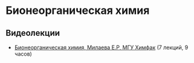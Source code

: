 # Бионеорганическая химия

## Видеолекции

* [Бионеорганическая химия, Милаева Е.Р, МГУ Химфак](https://teach-in.ru/course/bioneorganch) (7 лекций, 9 часов)


